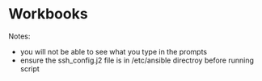 # Workbooks
Notes:
- you will not be able to see what you type in the prompts
- ensure the ssh_config.j2 file is in /etc/ansible directroy before running script
